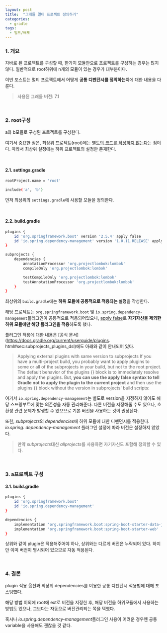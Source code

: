 ```yaml
---
layout: post
title:  "그래들 멀티 프로젝트 정의하기"
categories:
  - gradle
tags:
  - 빌드/배포
---
```


### 1. 개요
자바로 된 프로젝트를 구성할 때, 한가지 모듈만으로 프로젝트를 구성하는 경우는 많지 않다.
일반적으로 root하위에 n개의 모듈이 있는 경우가 대부분이다.

이번 포스트는 멀티 프로젝트에서 어떻게 **공통 디펜던시를 정의하는지**에 대한 내용을 다룬다.
> 사용된 그래들 버전:  7.1

<br/>


### 2. root구성
a와 b모듈로 구성된 프로젝트를 구성한다.

여기서 중요한 점은, 최상위 프로젝트(root)에는 <ins>별도의 코드를 작성하지 않는다</ins>는 점이다.
따라서 최상위 설정에는 하위 프로젝트의 설정만 존재한다.

<br/>

#### 2.1. settings.gradle
```bash
rootProject.name = 'root'

include('a', 'b')
```
먼저 최상위의 `settings.gradle`에 사용할 모듈을 정의한다.

<br/>

#### 2.2. build.gradle
```bash
plugins {
    id 'org.springframework.boot' version '2.5.4' apply false
    id 'io.spring.dependency-management' version '1.0.11.RELEASE' apply false
}

subprojects {
    dependencies {
        annotationProcessor 'org.projectlombok:lombok'
        compileOnly 'org.projectlombok:lombok'

        testCompileOnly 'org.projectlombok:lombok'
        testAnnotationProcessor 'org.projectlombok:lombok'
    }
}

```

최상위의 `build.gradle`에는 **하위 모듈에 공통적으로 적용되는 설정**을 작성한다.

해당 프로젝트는 `org.springframework.boot` 및 `io.spring.dependency-management`플러그인이 공통적으로 적용되어있으나,
<ins>apply false</ins>로 **자기자신을 제외한 하위 모듈에만 해당 플러그인을 적용**하도록 했다.

플러그인 적용에 대한 내용은 [공식 문서](https://docs.gradle.org/current/userguide/plugins.
html#sec:subprojects_plugins_dsl)에도 
아래와 같이 안내되어 있다.

> Applying external plugins with same version to subprojects
If you have a multi-project build, you probably want to apply plugins 
> to some or all of the subprojects in your build, but not to the root project. 
> The default behavior of the plugins {} block is to immediately resolve and apply the plugins. 
> But, **you can use the apply false syntax to tell Gradle not to apply the plugin to the current 
> project** and then use the plugins {} block without the version in subprojects' build scripts:

여기서 `io.spring.dependency-management`는 별도로 version을 지정하지 않아도 해당 스프링부트에 맞는 의존성을 자동 관리해준다. 
다른 버전을 지정해줄 수도 있으나, 호환성 관련 문제가 발생할 수 있으므로 기본 버전을 사용하는 것이 권장된다.

또한, <var>subprojects</var>의 <var>dependencies</var>에 하위 모듈에 대한 디펜던시를 적용한다. <var>io.spring.
dependency-management</var> 플러그인 설정에 따라 버전은 설정하지 않았다.

> 만약 <var>subprojects</var>대신 <var>allprojects</var>를 사용하면 자기자신도 포함해 정의할 수 있다.

<br/>

### 3. a프로젝트 구성

#### 3.1. build.gradle
```bash
plugins {
    id 'org.springframework.boot'
    id 'io.spring.dependency-management'
}

dependencies {
    implementation 'org.springframework.boot:spring-boot-starter-data-jpa'
    implementation 'org.springframework.boot:spring-boot-starter-web'
}

```
상위와 같이 plugin은 적용해주어야 하나, 상위와는 다르게 버전은 누락되어 있다.
하지만 이미 버전이 명시되어 있으므로 자동 적용된다.

<br/>

### 4. 결론
plugin 적용 옵션과 최상위 dependencies를 이용한 공통 디펜던시 적용법에 대해 포스팅했다.

해당 방법 이외에 root에 ext로 버전을 지정한 후, 해당 버전을 하위모듈에서 사용하는 방법도 있으나,
그보다는 자동으로 버전관리되는 쪽을 택했다.

혹시나 <var>io.spring.dependency-management</var>플러그인 사용이 어려운 경우엔 공통 variable을 사용해도 괜찮을 것 같다.
